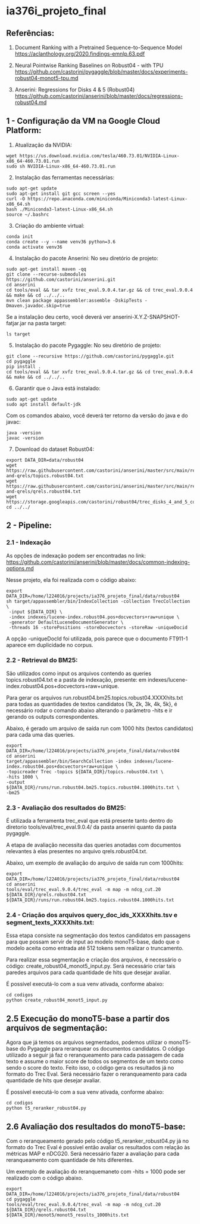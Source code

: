 # ia376i_projeto_final

## Referências:

1) Document Ranking with a Pretrained Sequence-to-Sequence Model
https://aclanthology.org/2020.findings-emnlp.63.pdf

3) Neural Pointwise Ranking Baselines on Robust04 - with TPU
https://github.com/castorini/pygaggle/blob/master/docs/experiments-robust04-monot5-tpu.md

3) Anserini: Regressions for Disks 4 & 5 (Robust04)
https://github.com/castorini/anserini/blob/master/docs/regressions-robust04.md

## 1 - Configuração da VM na Google Cloud Platform:

1) Atualização da NVIDIA:
```
wget https://us.download.nvidia.com/tesla/460.73.01/NVIDIA-Linux-x86_64-460.73.01.run
sudo sh NVIDIA-Linux-x86_64-460.73.01.run
```
2) Instalação das ferramentas necessárias:
```
sudo apt-get update
sudo apt-get install git gcc screen --yes
curl -O https://repo.anaconda.com/miniconda/Miniconda3-latest-Linux-x86_64.sh
bash ./Miniconda3-latest-Linux-x86_64.sh
source ~/.bashrc
```
3) Criação do ambiente virtual:
```
conda init
conda create --y --name venv36 python=3.6
conda activate venv36
```
4) Instalação do pacote Anserini:
No seu diretório de projeto:
```
sudo apt-get install maven -qq
git clone --recurse-submodules https://github.com/castorini/anserini.git
cd anserini
cd tools/eval && tar xvfz trec_eval.9.0.4.tar.gz && cd trec_eval.9.0.4 && make && cd ../../..
mvn clean package appassembler:assemble -DskipTests -Dmaven.javadoc.skip=true
```
Se a instalação deu certo, você deverá ver anserini-X.Y.Z-SNAPSHOT-fatjar.jar na pasta target:
```
ls target
```
5) Instalação do pacote Pygaggle:
No seu diretório de projeto:
```
git clone --recursive https://github.com/castorini/pygaggle.git
cd pygaggle
pip install .
cd tools/eval && tar xvfz trec_eval.9.0.4.tar.gz && cd trec_eval.9.0.4 && make && cd ../../..
```
6) Garantir que o Java está instalado:
```
sudo apt-get update
sudo apt install default-jdk
```
Com os comandos abaixo, você deverá ter retorno da versão do java e do javac:
```
java -version
javac -version
```
7) Download do dataset Robust04:
```
export DATA_DIR=data/robust04
wget https://raw.githubusercontent.com/castorini/anserini/master/src/main/resources/topics-and-qrels/topics.robust04.txt
wget https://raw.githubusercontent.com/castorini/anserini/master/src/main/resources/topics-and-qrels/qrels.robust04.txt
wget https://storage.googleapis.com/castorini/robust04/trec_disks_4_and_5_concat.txt
cd ../../
```
## 2 - Pipeline:
### 2.1 - Indexação
As opções de indexação podem ser encontradas no link: https://github.com/castorini/anserini/blob/master/docs/common-indexing-options.md

Nesse projeto, ela foi realizada com o código abaixo:
```
export DATA_DIR=/home/l224016/projects/ia376_projeto_final/data/robust04
sh target/appassembler/bin/IndexCollection -collection TrecCollection \
 -input ${DATA_DIR} \
 -index indexes/lucene-index.robust04.pos+docvectors+raw+unique \
 -generator DefaultLuceneDocumentGenerator \
 -threads 16 -storePositions -storeDocvectors -storeRaw -uniqueDocid
```
A opção -uniqueDocId foi utilizada, pois parece que o documento FT911-1 aparece em duplicidade no corpus.

### 2.2 - Retrieval do BM25:
São utilizados como input os arquivos contendo as queries topics.robust04.txt e a pasta de indexação, presente: em indexes/lucene-index.robust04.pos+docvectors+raw+unique.

Para gerar os arquivos run.robust04.bm25.topics.robust04.XXXXhits.txt para todas as quantidades de textos candidatos {1k, 2k, 3k, 4k, 5k}, é necessário rodar o comando abaixo alterando o parâmetro -hits e ir gerando os outputs correspondentes.

Abaixo, é gerado um arquivo de saída run com 1000 hits (textos candidatos) para cada uma das queries.
```
export DATA_DIR=/home/l224016/projects/ia376_projeto_final/data/robust04
cd anserini
target/appassembler/bin/SearchCollection -index indexes/lucene-index.robust04.pos+docvectors+raw+unique \
-topicreader Trec -topics ${DATA_DIR}/topics.robust04.txt \
-hits 1000 \
-output ${DATA_DIR}/runs/run.robust04.bm25.topics.robust04.1000hits.txt \
-bm25
```
### 2.3 - Avaliação dos resultados do BM25:
É utilizada a ferramenta trec_eval que está presente tanto dentro do diretorio tools/eval/trec_eval.9.0.4/ da pasta anserini quanto da pasta pygaggle.

A etapa de avaliação necessita das queries anotadas com documentos relevantes à elas presentes no arquivo qrels.robust04.txt.

Abaixo, um exemplo de avaliação do arquivo de saída run com 1000hits:
```
export DATA_DIR=/home/l224016/projects/ia376_projeto_final/data/robust04
cd anserini
tools/eval/trec_eval.9.0.4/trec_eval -m map -m ndcg_cut.20 ${DATA_DIR}/qrels.robust04.txt ${DATA_DIR}/runs/run.robust04.bm25.topics.robust04.1000hits.txt
```

### 2.4 - Criação dos arquivos query_doc_ids_XXXXhits.tsv e segment_texts_XXXXhits.txt:
Essa etapa consiste na segmentação dos textos candidatos em passagens para que possam servir de input ao modelo monoT5-base, dado que o modelo aceita como entrada até 512 tokens sem realizar o truncamento.

Para realizar essa segmentação e criação dos arquivos, é necessário o código: create_robust04_monot5_input.py. Será necessário criar tais paredes arquivos para cada quantidade de hits que desejar avaliar.

É possível executá-lo com a sua venv ativada, conforme abaixo:
```
cd codigos
python create_robust04_monot5_input.py
```

## 2.5 Execução do monoT5-base a partir dos arquivos de segmentação:
Agora que já temos os arquivos segmentados, podemos utilizar o monoT5-base do Pygaggle para reranquear os documentos candidatos. O código utilizado a seguir já faz o reranqueamento para cada passagem de cada texto e assume o maior score de todos os segmentos de um texto como sendo o score do texto. Feito isso, o código gera os resultados já no formato do Trec Eval. Será necessário fazer o reranqueamento para cada quantidade de hits que desejar avaliar.

É possível executá-lo com a sua venv ativada, conforme abaixo:
```
cd codigos
python t5_reranker_robust04.py
```

## 2.6 Avaliação dos resultados do monoT5-base:
Com o reranqueamento gerado pelo código t5_reranker_robust04.py já no formato do Trec Eval é possível então avaliar os resultados com relação às métricas MAP e nDCG20. Será necessário fazer a avaliação para cada reranqueamento com quantidade de hits diferentes.

Um exemplo de avaliação do reranquemaneto com -hits = 1000 pode ser realizado com o código abaixo.
```
export DATA_DIR=/home/l224016/projects/ia376_projeto_final/data/robust04
cd pygaggle
tools/eval/trec_eval.9.0.4/trec_eval -m map -m ndcg_cut.20 ${DATA_DIR}/qrels.robust04.txt ${DATA_DIR}/monot5/monot5_results_1000hits.txt
```
